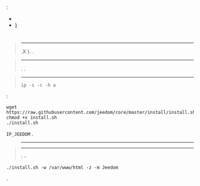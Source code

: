 # 

# 

 : 

-  [](https://doc.jeedom.com/en_US/installation/vm)
-  [)](https://doc.jeedom.com/en_US/installation/baremetal)

# 



> ****
>
> .X ). .

> ****
>
> . .

>****
>
> ``ip -s -c -h a``

 :

````
wget https://raw.githubusercontent.com/jeedom/core/master/install/install.sh
chmod +x install.sh
./install.sh
````

 ``IP_JEEDOM`` .

> ****
>
> 

> ****
>
>  : -

````
./install.sh -w /var/www/html -z -m Jeedom
````

 [](https://doc.jeedom.com/en_US/premiers-pas/index).
